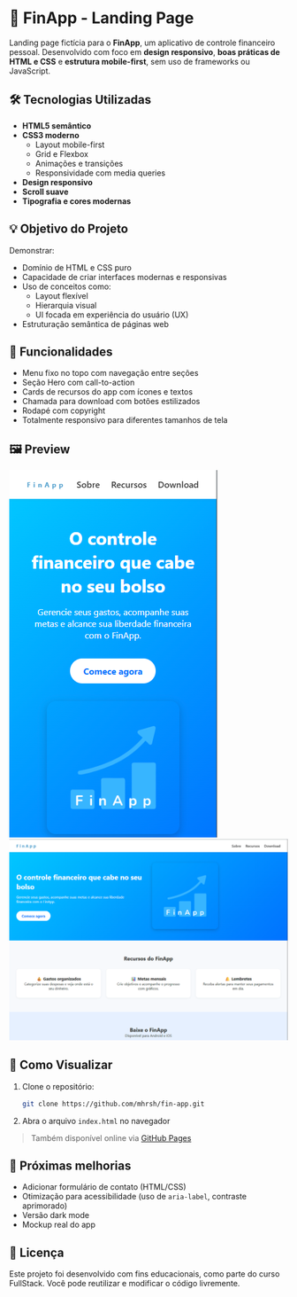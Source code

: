 # 📱 FinApp - Landing Page

Landing page fictícia para o **FinApp**, um aplicativo de controle financeiro pessoal. Desenvolvido com foco em **design responsivo**, **boas práticas de HTML e CSS** e **estrutura mobile-first**, sem uso de frameworks ou JavaScript.

## 🛠️ Tecnologias Utilizadas

- **HTML5 semântico**
- **CSS3 moderno**
  - Layout mobile-first
  - Grid e Flexbox
  - Animações e transições
  - Responsividade com media queries
- **Design responsivo**
- **Scroll suave**
- **Tipografia e cores modernas**

## 💡 Objetivo do Projeto

Demonstrar:
- Domínio de HTML e CSS puro
- Capacidade de criar interfaces modernas e responsivas
- Uso de conceitos como:
  - Layout flexível
  - Hierarquia visual
  - UI focada em experiência do usuário (UX)
- Estruturação semântica de páginas web

## 🎯 Funcionalidades

- Menu fixo no topo com navegação entre seções
- Seção Hero com call-to-action
- Cards de recursos do app com ícones e textos
- Chamada para download com botões estilizados
- Rodapé com copyright
- Totalmente responsivo para diferentes tamanhos de tela

## 🖼️ Preview
![alt text](src/images/image-1.png)
![alt text](src/images/image.png)

## 🚀 Como Visualizar

1. Clone o repositório:
   ```bash
   git clone https://github.com/mhrsh/fin-app.git
   ```

2. Abra o arquivo `index.html` no navegador

> Também disponível online via [GitHub Pages](https://seuusuario.github.io/finapp-landing/)

## 📌 Próximas melhorias

- Adicionar formulário de contato (HTML/CSS)
- Otimização para acessibilidade (uso de `aria-label`, contraste aprimorado)
- Versão dark mode
- Mockup real do app

## 📎 Licença

Este projeto foi desenvolvido com fins educacionais, como parte do curso FullStack.
Você pode reutilizar e modificar o código livremente.
